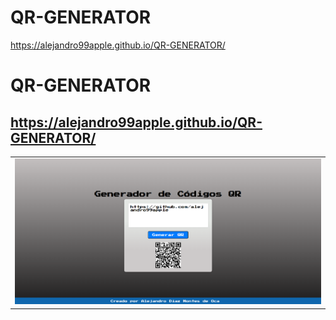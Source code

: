 # QR-GENERATOR


https://alejandro99apple.github.io/QR-GENERATOR/

# QR-GENERATOR
## https://alejandro99apple.github.io/QR-GENERATOR/

<table>
<tr>
<td width="50%">
<div align="center">
<a href="https://alejandro99apple.github.io/Face_Detection" target="_blank"><img src="https://github.com/alejandro99apple/QR-GENERATOR/blob/master/QR-Generator.png"></a>
</div>                                                                                     
</td>
                                                          
</table>   
